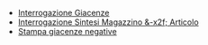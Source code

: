 - [Interrogazione Giacenze](Sorgenti/OJ/PGM/P_GMQU01)
- [Interrogazione Sintesi Magazzino &-x2f; Articolo](Sorgenti/OJ/PGM/P_GMSI01)
- [Stampa giacenze negative](Sorgenti/OJ/PGM/P_GMQU60)
